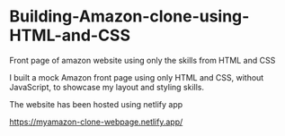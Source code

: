 # Building-Amazon-clone-using-HTML-and-CSS
Front page of amazon website using only the skills from HTML and CSS

I built a mock Amazon front page using only HTML and CSS, without JavaScript,
to showcase my layout and styling skills.

The website has been hosted using netlify app

https://myamazon-clone-webpage.netlify.app/


